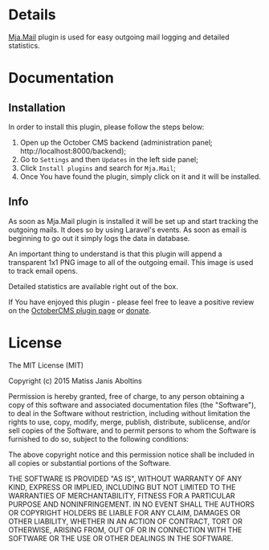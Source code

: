 # Details

[Mja.Mail](http://octobercms.com/plugin/mja-mail) plugin is used for easy outgoing mail logging and detailed statistics.

# Documentation

## Installation

In order to install this plugin, please follow the steps below:

1. Open up the October CMS backend (administration panel; http://localhost:8000/backend);
2. Go to `Settings` and then `Updates` in the left side panel;
3. Click `Install plugins` and search for `Mja.Mail`;
4. Once You have found the plugin, simply click on it and it will be installed.

## Info

As soon as Mja.Mail plugin is installed it will be set up and start tracking the outgoing mails. It does so by using Laravel's events. As soon as email is beginning to go out it simply logs the data in database.

An important thing to understand is that this plugin will append a transparent 1x1 PNG image to all of the outgoing email. This image is used to track email opens.

Detailed statistics are available right out of the box.

If You have enjoyed this plugin - please feel free to leave a positive review on the [OctoberCMS plugin page](http://octobercms.com/plugin/mja-mail) or [donate](http://octobercms.com/plugin/mja-mail).

# License

The MIT License (MIT)

Copyright (c) 2015 Matiss Janis Aboltins

Permission is hereby granted, free of charge, to any person obtaining a copy of this software and associated documentation files (the "Software"), to deal in the Software without restriction, including without limitation the rights to use, copy, modify, merge, publish, distribute, sublicense, and/or sell copies of the Software, and to permit persons to whom the Software is furnished to do so, subject to the following conditions:

The above copyright notice and this permission notice shall be included in all copies or substantial portions of the Software.

THE SOFTWARE IS PROVIDED "AS IS", WITHOUT WARRANTY OF ANY KIND, EXPRESS OR IMPLIED, INCLUDING BUT NOT LIMITED TO THE WARRANTIES OF MERCHANTABILITY, FITNESS FOR A PARTICULAR PURPOSE AND NONINFRINGEMENT. IN NO EVENT SHALL THE AUTHORS OR COPYRIGHT HOLDERS BE LIABLE FOR ANY CLAIM, DAMAGES OR OTHER LIABILITY, WHETHER IN AN ACTION OF CONTRACT, TORT OR OTHERWISE, ARISING FROM, OUT OF OR IN CONNECTION WITH THE SOFTWARE OR THE USE OR OTHER DEALINGS IN THE SOFTWARE.
